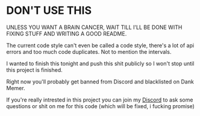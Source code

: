# DON'T USE THIS
UNLESS YOU WANT A BRAIN CANCER, WAIT TILL I'LL BE DONE WITH FIXING STUFF AND WRITING A GOOD README.

The current code style can't even be called a code style, there's a lot of api errors and too much code duplicates.
Not to mention the intervals.

I wanted to finish this tonight and push this shit publicly so I won't stop until this project is finished.

Right now you'll probably get banned from Discord and blacklisted on Dank Memer.

If you're really intrested in this project you can join my [Discord](https://discord.gg/dXjUapMtsy) to ask some questions or shit on me for this code (which will be fixed, i fucking promise)